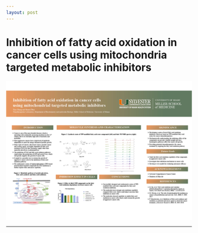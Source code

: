 ```yaml
---
layout: post
---
```


# Inhibition of fatty acid oxidation in cancer cells using mitochondria targeted metabolic inhibitors

![Syvester](https://github.com/Xiao9003/Xiao9003.github.io/raw/main/images/2021_Syvester_Retreat.png)

---

